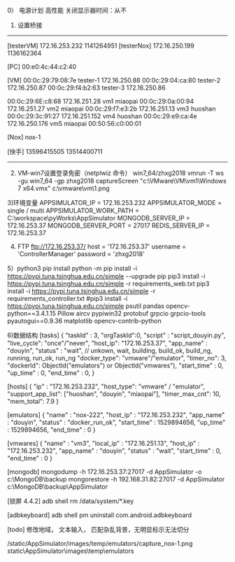 0） 电源计划 
 高性能
 关闭显示器时间：从不

1) 设置桥接
-----------------------------------------
[testerVM]    172.16.253.232    1141264951
[testerNox]   172.16.250.199    1136162364

[PC]
00:e0:4c:44:c2:40

[VM]
00:0c:29:79:08:7e   tester-1    172.16.250.88
00:0c:29:04:ca:80   tester-2    172.16.250.87
00:0c:29:f4:b2:63   tester-3    172.16.250.86

00:0c:29:6E:c8:68   172.16.251.28   vm1     miaopai
00:0c:29:0a:00:94   172.16.251.27   vm2     miaopai
00:0c:29:f7:e3:2b   172.16.251.13   vm3     huoshan
00:0c:29:3c:91:27   172.16.251.152  vm4     huoshan
00:0c:29:e9:ca:4e   172.16.250.176  vm5     miaopai
00:50:56:c0:00:01

[Nox]
nox-1 

[快手]
13596415505
13514400711

------------------------------------------

2) VM-win7设置登录免密（netplwiz 命令）
win7_64/zhxg2018
vmrun -T ws -gu win7_64 -gp zhxg2018 captureScreen "c:\VMware\VM\vm1\Windows 7 x64.vmx" c:\vmware\vm\1.png

3)环境变量
APPSIMULATOR_IP = 172.16.253.232
APPSIMULATOR_MODE = single / multi
APPSIMULATOR_WORK_PATH = C:\workspace\pyWorks\AppSimulator
MONGODB_SERVER_IP = 172.16.253.37
MONGODB_SERVER_PORT = 27017
REDIS_SERVER_IP = 172.16.253.37

4) FTP  ftp://172.16.253.37/
    host = '172.16.253.37'
    username = 'ControllerManager'
    password = 'zhxg2018'
    
5）python3 pip install
python -m pip install -i https://pypi.tuna.tsinghua.edu.cn/simple --upgrade pip
pip3 install -i https://pypi.tuna.tsinghua.edu.cn/simple -r requirements_web.txt
pip3 install -i https://pypi.tuna.tsinghua.edu.cn/simple -r requirements_controller.txt
#pip3 install -i https://pypi.tuna.tsinghua.edu.cn/simple psutil pandas opencv-python==3.4.1.15 Pillow aircv pypiwin32 protobuf grpcio grpcio-tools pyautogui==0.9.36 matplotlib opencv-contrib-python

6)数据结构
[tasks]
{
    "taskId" : 3,
    "orgTaskId":0,
    "script" : "script_douyin.py",
    "live_cycle": "once"/"never",
    "host_ip": "172.16.253.37",
    "app_name" : "douyin",
    "status" : "wait",  // unkown, wait, building, build_ok, build_ng, running, run_ok, run_ng
    "docker_type": "vmware"/"emulator",
    "timer_no": 3,
    "dockerId": ObjectId("emulators") or ObjectId("vmwares"),
    "start_time" : 0,
    "up_time" : 0,
    "end_time" : 0,
}

[hosts]
{
    "ip" : "172.16.253.232",
    "host_type": "vmware" / "emulator",
    "support_app_list": ["huoshan", "douyin", "miaopai"],
    "timer_max_cnt": 10,
    "mem_total": 7.9
}

[emulators]
{
    "name" : "nox-222",
    "host_ip" : "172.16.253.232",
    "app_name" : "douyin",
    "status" : "docker_run_ok",
    "start_time" : 1529894656,
    "up_time" : 1529894656,
    "end_time" : 0
}

[vmwares]
{
    "name" : "vm3",
    "local_ip" : "172.16.251.13",
    "host_ip" : "172.16.253.232",
    "app_name" : "douyin",
    "status" : "wait",
    "start_time" : 0,
    "end_time" : 0
}
 
[mongodb]
mongodump -h 172.16.253.37:27017 -d AppSimulator -o c:\MongoDB\backup
mongorestore -h 192.168.31.82:27017 -d AppSimulator c:\MongoDB\backup\AppSimulator

[锁屏 4.4.2] 
adb shell rm /data/system/*.key

[adbkeyboard] 
adb shell pm uninstall com.android.adbkeyboard

[todo]
修改地域， 文本输入， 匹配杂乱背景，无明显标示无法切分

/static/AppSimulator/images/temp/emulators/capture_nox-1.png
static\AppSimulator\images\temp\emulators